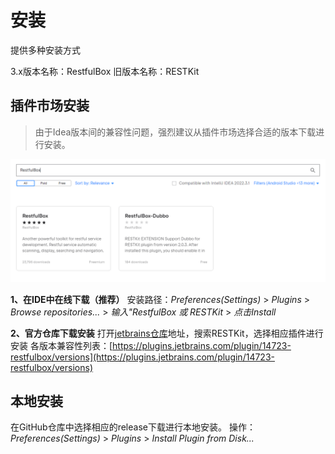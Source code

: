 # 安装

提供多种安装方式

3.x版本名称：RestfulBox
旧版本名称：RESTKit


## 插件市场安装
> 由于Idea版本间的兼容性问题，强烈建议从插件市场选择合适的版本下载进行安装。

![](vx_images/564605218230367.png)

**1、在IDE中在线下载（推荐）**
安装路径：_Preferences(Settings)_ > _Plugins_ > _Browse repositories..._ > _输入"RestfulBox 或 RESTKit_ > _点击Install_

**2、官方仓库下载安装**
打开[jetbrains仓库](https://plugins.jetbrains.com/plugin/14723-restfulbox/versions)地址，搜索RESTKit，选择相应插件进行安装
各版本兼容性列表：[https://plugins.jetbrains.com/plugin/14723-restfulbox/versions](https://plugins.jetbrains.com/plugin/14723-restfulbox/versions)

## 本地安装
在GitHub仓库中选择相应的release下载进行本地安装。
操作：_Preferences(Settings)_ > _Plugins_ > _Install Plugin from Disk..._


